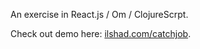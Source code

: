 An exercise in React.js / Om / ClojureScrpt.

Check out demo here: [ilshad.com/catchjob](http://ilshad.com/catchjob).
